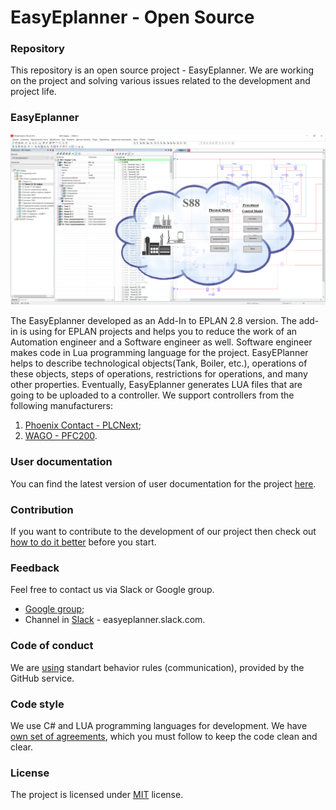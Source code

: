 
# EasyEplanner - Open Source

### Repository

This repository is an open source project - EasyEplanner.
We are working on the project and solving various issues related to the development and project life.

### EasyEplanner

<img src="docs/user_manual/images/EasyEplannerPreview.png">

The EasyEplanner developed as an Add-In to EPLAN 2.8 version. The add-in is using for EPLAN projects and helps you to reduce the work of an Automation engineer and a Software engineer as well. Software engineer makes code in Lua programming language for the project. EasyEPlanner helps to describe technological objects(Tank, Boiler, etc.), operations of these objects, steps of operations, restrictions for operations, and many other properties. Eventually, EasyEplanner generates LUA files that are going to be uploaded to a controller. We support controllers from the following manufacturers:

1. [Phoenix Contact - PLCNext](https://github.com/plcnext);
2. [WAGO - PFC200](https://github.com/WAGO).

### User documentation
You can find the latest version of user documentation for the project [here](docs/user_manual/ReadMe.md).


### Contribution
If you want to contribute to the development of our project then  check out [how to do it better](docs/contributing.md) before you start.


### Feedback
Feel free to contact us via Slack or Google group.
* [Google group](https://groups.google.com/forum/#!forum/easyeplanner);
* Channel in [Slack](https://slack.com) - easyeplanner.slack.com.


### Code of conduct
We are [using](docs/CODE_OF_CONDUCT.md)
standart behavior rules (communication), provided by the GitHub service.


### Code style
We use C# and LUA programming languages for development. We have [own set of agreements](docs/codestyle.md), which you must follow to keep the code clean and clear.


### License
The project is licensed under [MIT](LICENSE.txt) license.
